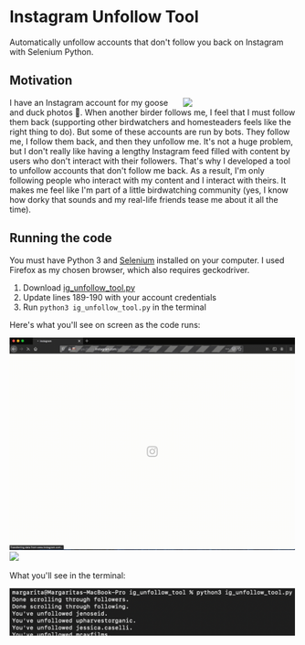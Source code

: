 # Instagram Unfollow Tool
Automatically unfollow accounts that don't follow you back on Instagram with Selenium Python.

## Motivation
<img src="media/fluffy_geese.gif" align="right" width = 200>I have an Instagram account for my goose and duck photos 🦆. When another birder follows me, I feel that I must follow them back (supporting other birdwatchers and homesteaders feels like the right thing to do). But some of these accounts are run by bots. They follow me, I follow them back, and then they unfollow me. It's not a huge problem, but I don't really like having a lengthy Instagram feed filled with content by users who don't interact with their followers. That's why I developed a tool to unfollow accounts that don't follow me back. As a result, I'm only following people who interact with my content and I interact with theirs. It makes me feel like I'm part of a little birdwatching community (yes, I know how dorky that sounds and my real-life friends tease me about it all the time).

## Running the code
You must have Python 3 and [Selenium](https://selenium-python.readthedocs.io) installed on your computer. I used Firefox as my chosen browser, which also requires geckodriver.

1) Download [ig_unfollow_tool.py](ig_unfollow_tool.py)
2) Update lines 189-190 with your account credentials 
3) Run ```python3 ig_unfollow_tool.py``` in the terminal

Here's what you'll see on screen as the code runs:

<img src="media/login_and_get_followers.gif" width = 500> 
<img src="media/unfollow.gif" width = 500> 

What you'll see in the terminal:

<img src="media/terminal.png" width = 500> 
